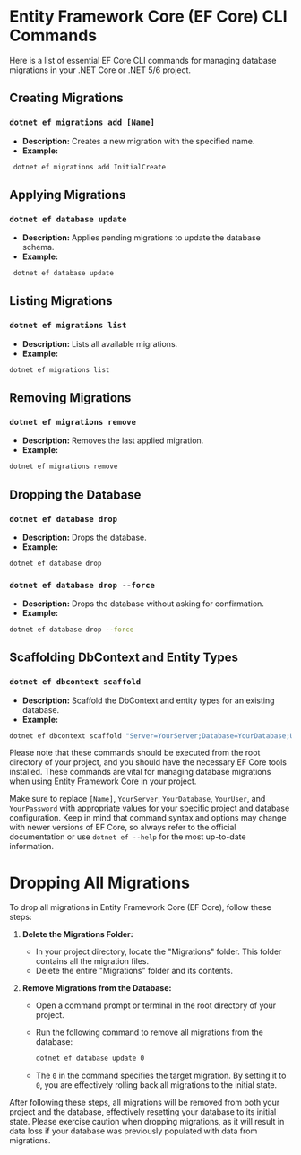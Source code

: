 ﻿# Entity Framework Core (EF Core) CLI Commands

Here is a list of essential EF Core CLI commands for managing database migrations in your .NET Core or .NET 5/6 project.

## Creating Migrations

### `dotnet ef migrations add [Name]`

- **Description:** Creates a new migration with the specified name.
- **Example:** 
```bash 
 dotnet ef migrations add InitialCreate 
 ```

## Applying Migrations

### `dotnet ef database update`

- **Description:** Applies pending migrations to update the database schema.
- **Example:** 
```bash 
 dotnet ef database update
```

## Listing Migrations

### `dotnet ef migrations list`

- **Description:** Lists all available migrations.
- **Example:** 
```bash 
dotnet ef migrations list
```

## Removing Migrations

### `dotnet ef migrations remove`

- **Description:** Removes the last applied migration.
- **Example:** 
```bash 
dotnet ef migrations remove
```

## Dropping the Database

### `dotnet ef database drop`

- **Description:** Drops the database.
- **Example:** 
```bash
dotnet ef database drop
```

### `dotnet ef database drop --force`

- **Description:** Drops the database without asking for confirmation.
- **Example:** 
```bash
dotnet ef database drop --force
```

## Scaffolding DbContext and Entity Types

### `dotnet ef dbcontext scaffold`

- **Description:** Scaffold the DbContext and entity types for an existing database.
- **Example:** 
```bash
dotnet ef dbcontext scaffold "Server=YourServer;Database=YourDatabase;User=YourUser;Password=YourPassword;" Microsoft.EntityFrameworkCore.SqlServer -o Models
```

Please note that these commands should be executed from the root directory of your project, and you should have the necessary EF Core tools installed. These commands are vital for managing database migrations when using Entity Framework Core in your project.

Make sure to replace `[Name]`, `YourServer`, `YourDatabase`, `YourUser`, and `YourPassword` with appropriate values for your specific project and database configuration. Keep in mind that command syntax and options may change with newer versions of EF Core, so always refer to the official documentation or use `dotnet ef --help` for the most up-to-date information.

# Dropping All Migrations

To drop all migrations in Entity Framework Core (EF Core), follow these steps:

1. **Delete the Migrations Folder:**

    - In your project directory, locate the "Migrations" folder. This folder contains all the migration files.
    - Delete the entire "Migrations" folder and its contents.

2. **Remove Migrations from the Database:**

    - Open a command prompt or terminal in the root directory of your project.

    - Run the following command to remove all migrations from the database:

      ```bash
      dotnet ef database update 0
      ```

    - The `0` in the command specifies the target migration. By setting it to `0`, you are effectively rolling back all migrations to the initial state.

After following these steps, all migrations will be removed from both your project and the database, effectively resetting your database to its initial state. Please exercise caution when dropping migrations, as it will result in data loss if your database was previously populated with data from migrations.
